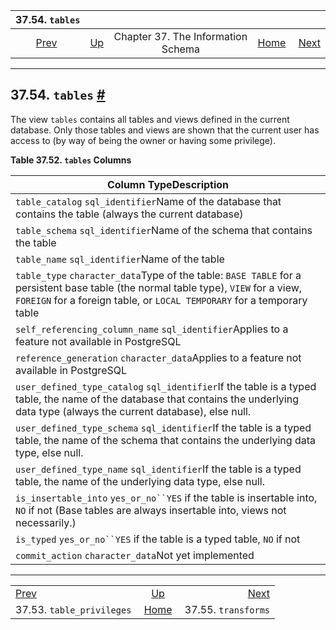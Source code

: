 

|                           37.54. `tables`                           |                                                                    |                                    |                                                       |                                                         |
| :-----------------------------------------------------------------: | :----------------------------------------------------------------- | :--------------------------------: | ----------------------------------------------------: | ------------------------------------------------------: |
| [Prev](infoschema-table-privileges.html "37.53. table_privileges")  | [Up](information-schema.html "Chapter 37. The Information Schema") | Chapter 37. The Information Schema | [Home](index.html "PostgreSQL 17devel Documentation") |  [Next](infoschema-transforms.html "37.55. transforms") |

***

## 37.54. `tables` [#](#INFOSCHEMA-TABLES)

The view `tables` contains all tables and views defined in the current database. Only those tables and views are shown that the current user has access to (by way of being the owner or having some privilege).

**Table 37.52. `tables` Columns**

| Column TypeDescription                                                                                                                                                                                         |
| -------------------------------------------------------------------------------------------------------------------------------------------------------------------------------------------------------------- |
| `table_catalog` `sql_identifier`Name of the database that contains the table (always the current database)                                                                                                     |
| `table_schema` `sql_identifier`Name of the schema that contains the table                                                                                                                                      |
| `table_name` `sql_identifier`Name of the table                                                                                                                                                                 |
| `table_type` `character_data`Type of the table: `BASE TABLE` for a persistent base table (the normal table type), `VIEW` for a view, `FOREIGN` for a foreign table, or `LOCAL TEMPORARY` for a temporary table |
| `self_referencing_column_name` `sql_identifier`Applies to a feature not available in PostgreSQL                                                                                                                |
| `reference_generation` `character_data`Applies to a feature not available in PostgreSQL                                                                                                                        |
| `user_defined_type_catalog` `sql_identifier`If the table is a typed table, the name of the database that contains the underlying data type (always the current database), else null.                           |
| `user_defined_type_schema` `sql_identifier`If the table is a typed table, the name of the schema that contains the underlying data type, else null.                                                            |
| `user_defined_type_name` `sql_identifier`If the table is a typed table, the name of the underlying data type, else null.                                                                                       |
| `is_insertable_into` `yes_or_no``YES` if the table is insertable into, `NO` if not (Base tables are always insertable into, views not necessarily.)                                                            |
| `is_typed` `yes_or_no``YES` if the table is a typed table, `NO` if not                                                                                                                                         |
| `commit_action` `character_data`Not yet implemented                                                                                                                                                            |

***

|                                                                     |                                                                    |                                                         |
| :------------------------------------------------------------------ | :----------------------------------------------------------------: | ------------------------------------------------------: |
| [Prev](infoschema-table-privileges.html "37.53. table_privileges")  | [Up](information-schema.html "Chapter 37. The Information Schema") |  [Next](infoschema-transforms.html "37.55. transforms") |
| 37.53. `table_privileges`                                           |        [Home](index.html "PostgreSQL 17devel Documentation")       |                                     37.55. `transforms` |
